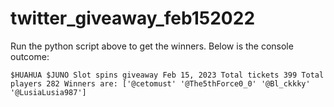 # twitter_giveaway_feb152022

Run the python script above to get the winners. Below is the console outcome:

`$HUAHUA $JUNO Slot spins giveaway Feb 15, 2023
Total tickets 399
Total players 282
Winners are: ['@cetomust' '@The5thForce0_0' '@Bl_ckkky' '@LusiaLusia987']`
